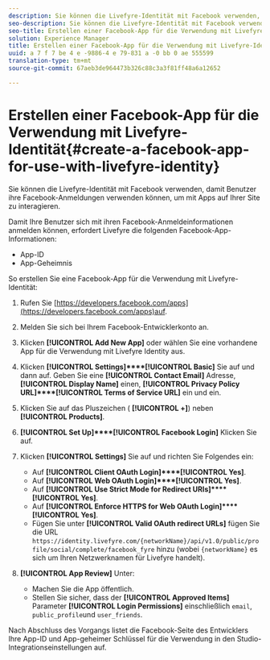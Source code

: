 ```yaml
---
description: Sie können die Livefyre-Identität mit Facebook verwenden, damit Benutzer ihre Facebook-Anmeldungen verwenden können, um mit Apps auf Ihrer Site zu interagieren.
seo-description: Sie können die Livefyre-Identität mit Facebook verwenden, damit Benutzer ihre Facebook-Anmeldungen verwenden können, um mit Apps auf Ihrer Site zu interagieren.
seo-title: Erstellen einer Facebook-App für die Verwendung mit Livefyre-Identität
solution: Experience Manager
title: Erstellen einer Facebook-App für die Verwendung mit Livefyre-Identität
uuid: a 7 f 7 be 4 e -9886-4 e 79-831 a -0 bb 0 ae 555599
translation-type: tm+mt
source-git-commit: 67aeb3de964473b326c88c3a3f81ff48a6a12652

---
```



# Erstellen einer Facebook-App für die Verwendung mit Livefyre-Identität{#create-a-facebook-app-for-use-with-livefyre-identity}

Sie können die Livefyre-Identität mit Facebook verwenden, damit Benutzer ihre Facebook-Anmeldungen verwenden können, um mit Apps auf Ihrer Site zu interagieren.

Damit Ihre Benutzer sich mit ihren Facebook-Anmeldeinformationen anmelden können, erfordert Livefyre die folgenden Facebook-App-Informationen:

* App-ID
* App-Geheimnis

So erstellen Sie eine Facebook-App für die Verwendung mit Livefyre-Identität:

1. Rufen Sie [https://developers.facebook.com/apps](https://developers.facebook.com/apps)auf.
1. Melden Sie sich bei Ihrem Facebook-Entwicklerkonto an.
1. Klicken **[!UICONTROL Add New App]** oder wählen Sie eine vorhandene App für die Verwendung mit Livefyre Identity aus.
1. Klicken **[!UICONTROL Settings]****[!UICONTROL Basic]** Sie auf und dann auf. Geben Sie eine **[!UICONTROL Contact Email]** Adresse, **[!UICONTROL Display Name]** einen, **[!UICONTROL Privacy Policy URL]****[!UICONTROL Terms of Service URL]** ein und ein.
1. Klicken Sie auf das Pluszeichen ( **[!UICONTROL +]**) neben **[!UICONTROL Products]**.
1. **[!UICONTROL Set Up]****[!UICONTROL Facebook Login]** Klicken Sie auf.
1. Klicken **[!UICONTROL Settings]** Sie auf und richten Sie Folgendes ein:

   * Auf **[!UICONTROL Client OAuth Login]****[!UICONTROL Yes]**.
   * Auf **[!UICONTROL Web OAuth Login]****[!UICONTROL Yes]**.
   * Auf **[!UICONTROL Use Strict Mode for Redirect URIs]****[!UICONTROL Yes]**.
   * Auf **[!UICONTROL Enforce HTTPS for Web OAuth Login]****[!UICONTROL Yes]**.
   * Fügen Sie unter **[!UICONTROL Valid OAuth redirect URLs]** fügen Sie die URL `https://identity.livefyre.com/{networkName}/api/v1.0/public/profile/social/complete/facebook_fyre` hinzu (wobei `{networkName}` es sich um Ihren Netzwerknamen für Livefyre handelt).

1. **[!UICONTROL App Review]** Unter:

   * Machen Sie die App öffentlich.
   * Stellen Sie sicher, dass der **[!UICONTROL Approved Items]** Parameter **[!UICONTROL Login Permissions]** einschließlich `email`, `public_profile`und `user_friends`.

Nach Abschluss des Vorgangs listet die Facebook-Seite des Entwicklers Ihre App-ID und App-geheimer Schlüssel für die Verwendung in den Studio-Integrationseinstellungen auf.
